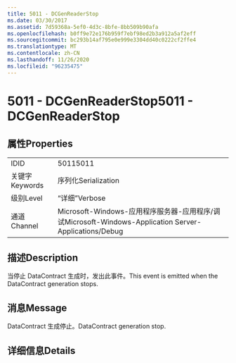 ```yaml
---
title: 5011 - DCGenReaderStop
ms.date: 03/30/2017
ms.assetid: 7d59368a-5ef0-4d3c-8bfe-8bb509b90afa
ms.openlocfilehash: b0ff9e72e176b959f7ebf98ed2b3a912a5af2eff
ms.sourcegitcommit: bc293b14af795e0e999e3304dd40c0222cf2ffe4
ms.translationtype: MT
ms.contentlocale: zh-CN
ms.lasthandoff: 11/26/2020
ms.locfileid: "96235475"
---
```

# <a name="5011---dcgenreaderstop"></a><span data-ttu-id="8f8cd-102">5011 - DCGenReaderStop</span><span class="sxs-lookup"><span data-stu-id="8f8cd-102">5011 - DCGenReaderStop</span></span>

## <a name="properties"></a><span data-ttu-id="8f8cd-103">属性</span><span class="sxs-lookup"><span data-stu-id="8f8cd-103">Properties</span></span>  
  
|||  
|-|-|  
|<span data-ttu-id="8f8cd-104">ID</span><span class="sxs-lookup"><span data-stu-id="8f8cd-104">ID</span></span>|<span data-ttu-id="8f8cd-105">5011</span><span class="sxs-lookup"><span data-stu-id="8f8cd-105">5011</span></span>|  
|<span data-ttu-id="8f8cd-106">关键字</span><span class="sxs-lookup"><span data-stu-id="8f8cd-106">Keywords</span></span>|<span data-ttu-id="8f8cd-107">序列化</span><span class="sxs-lookup"><span data-stu-id="8f8cd-107">Serialization</span></span>|  
|<span data-ttu-id="8f8cd-108">级别</span><span class="sxs-lookup"><span data-stu-id="8f8cd-108">Level</span></span>|<span data-ttu-id="8f8cd-109">“详细”</span><span class="sxs-lookup"><span data-stu-id="8f8cd-109">Verbose</span></span>|  
|<span data-ttu-id="8f8cd-110">通道</span><span class="sxs-lookup"><span data-stu-id="8f8cd-110">Channel</span></span>|<span data-ttu-id="8f8cd-111">Microsoft-Windows-应用程序服务器-应用程序/调试</span><span class="sxs-lookup"><span data-stu-id="8f8cd-111">Microsoft-Windows-Application Server-Applications/Debug</span></span>|  
  
## <a name="description"></a><span data-ttu-id="8f8cd-112">描述</span><span class="sxs-lookup"><span data-stu-id="8f8cd-112">Description</span></span>  

 <span data-ttu-id="8f8cd-113">当停止 DataContract 生成时，发出此事件。</span><span class="sxs-lookup"><span data-stu-id="8f8cd-113">This event is emitted when the DataContract generation stops.</span></span>  
  
## <a name="message"></a><span data-ttu-id="8f8cd-114">消息</span><span class="sxs-lookup"><span data-stu-id="8f8cd-114">Message</span></span>  

 <span data-ttu-id="8f8cd-115">DataContract 生成停止。</span><span class="sxs-lookup"><span data-stu-id="8f8cd-115">DataContract generation stop.</span></span>  
  
## <a name="details"></a><span data-ttu-id="8f8cd-116">详细信息</span><span class="sxs-lookup"><span data-stu-id="8f8cd-116">Details</span></span>
